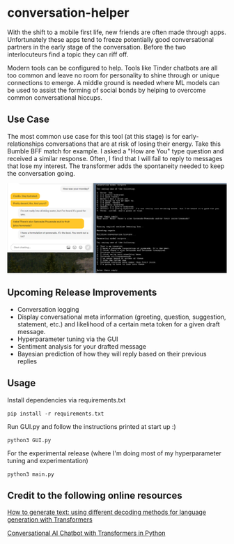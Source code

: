 # conversation-helper

With the shift to a mobile first life, new friends are often made through apps. Unfortunately these apps tend to freeze potentially
good conversational partners in the early stage of the conversation. Before the two interlocuteurs find a topic they can riff off. 

Modern tools can be configured to help. Tools like Tinder chatbots are all too common and leave no room for personality to shine through or unique connections to emerge. A middle ground is needed where ML models can be used to assist the forming of social bonds by helping to overcome common conversational hiccups. 
## Use Case

The most common use case for this tool (at this stage) is for early-relationships conversations that are at risk of losing their energy. Take this Bumble BFF match for example. I asked a "How are You" type question and received a similar response. Often, I find that I will fail to reply to messages that lose my interest. The transformer adds the spontaneity needed to keep the conversation going. 


![bumble](media/bumble.png)

## Upcoming Release Improvements
* Conversation logging
* Display conversational meta information (greeting, question, suggestion, statement, etc.) and likelihood of a certain meta token for a given draft message. 
* Hyperparameter tuning via the GUI
* Sentiment analysis for your drafted message
* Bayesian prediction of how they will reply based on their previous replies 

## Usage

Install dependencies via requirements.txt

```
pip install -r requirements.txt
```

Run GUI.py and follow the instructions printed at start up :)

```
python3 GUI.py
```

For the experimental release (where I'm doing most of my hyperparameter tuning and experimentation)

```
python3 main.py
```
## Credit to the following online resources

[How to generate text: using different decoding methods for language generation with Transformers](https://huggingface.co/blog/how-to-generate)

[Conversational AI Chatbot with Transformers in Python](https://www.thepythoncode.com/article/conversational-ai-chatbot-with-huggingface-transformers-in-python)
